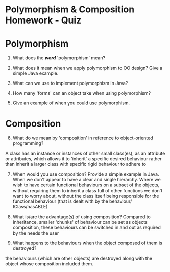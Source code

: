 # Polymorphism & Composition Homework - Quiz

# Polymorphism

1. What does the ___word___ 'polymorphism' mean?

2. What does it mean when we apply polymorphism to OO design? Give a simple Java example.

3. What can we use to implement polymorphism in Java?

4. How many 'forms' can an object take when using polymorphism?

5. Give an example of when you could use polymorphism.



# Composition

6. What do we mean by 'composition' in reference to object-oriented programming?

A class has an instance or instances of other small class(es), as an attribute or attributes, which allows it to 'inherit' a specific desired behaviour rather than inherit a larger class with specific rigid behaviour to adhere to

7. When would you use composition? Provide a simple example in Java.
When we don't appear to have a clear and single hierarchy. Where we wish to have certain functional behaviours on a subset of the objects, without requiring them to inherit a class full of other functions we don't want to worry about, without the class itself being responsible for the functional behaviour (that is dealt with by the behaviour/ IClass/hasABLE)


8. What is/are the advantage(s) of using composition?
Compared to inheritance, smaller 'chunks' of behaviour can be set as objects composition, these behaviours can be switched in and out as required by the needs the user

9. What happens to the behaviours when the object composed of them is destroyed?


the behaviours (which are other objects) are destroyed along with the object whose composition included them.
